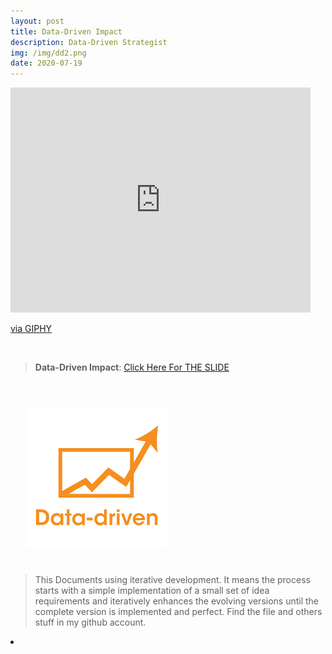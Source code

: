 ```yaml
---
layout: post
title: Data-Driven Impact
description: Data-Driven Strategist
img: /img/dd2.png
date: 2020-07-19
---
```



<iframe src="https://giphy.com/embed/dWesBcTLavkZuG35MI" width="480" height="360" frameBorder="0" class="giphy-embed" allowFullScreen></iframe><p><a href="https://giphy.com/gifs/webdesign-webtasrimi-gitialmarketing-dWesBcTLavkZuG35MI">via GIPHY</a></p>

<Br>


> **Data-Driven Impact**: <a href="https://www.canva.com/design/DAECRX1XUqM/YTKBGJUGmpKLscGY8Nr9zw/view?utm_content=DAECRX1XUqM&utm_campaign=designshare&utm_medium=link&utm_source=sharebutton">Click Here For THE SLIDE</a>



<Br>
  
<img class="col one right" src="/img/dd1.png" style="padding:25px">

<Br>

> This Documents using iterative development. It means the process starts with a simple implementation of a small set of idea requirements and iteratively enhances the evolving versions until the complete version is implemented and perfect.
> Find the file and others stuff in my github account.


<li>
<a id="icon" href="https://github.com/itsmecevi" target="_blank"><i class="fa fa-github fa-fw fa-2x"></i></a>
</li>
